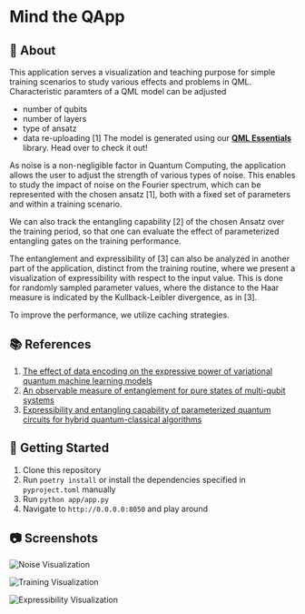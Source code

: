 # Mind the QApp

## :scroll: About

This application serves a visualization and teaching purpose for simple training scenarios to study various effects and problems in QML.
Characteristic paramters of a QML model can be adjusted
- number of qubits
- number of layers
- type of ansatz
- data re-uploading [1]
The model is generated using our [**QML Essentials**](https://github.com/cirKITers/qml-essentials) library. Head over to check it out!

As noise is a non-negligible factor in Quantum Computing, the application allows the user to adjust the strength of various types of noise.
This enables to study the impact of noise on the Fourier spectrum, which can be represented with the chosen ansatz [1], both with a fixed set of parameters and within a training scenario.

We can also track the entangling capability [2] of the chosen Ansatz over the training period, so that one can evaluate the effect of parameterized entangling gates on the training performance.

The entanglement and expressibility of [3] can also be analyzed in another part of the application, distinct from the training routine, where we present a visualization of expressibility with respect to the input value. 
This is done for randomly sampled parameter values, where the distance to the Haar measure is indicated by the Kullback-Leibler divergence, as in [3].

To improve the performance, we utilize caching strategies.

## :books: References

1. [The effect of data encoding on the expressive power of variational quantum machine learning models](https://arxiv.org/abs/2008.08605)
2. [An observable measure of entanglement for pure states of multi-qubit systems](https://arxiv.org/abs/quant-ph/0305094)
3. [Expressibility and entangling capability of parameterized quantum circuits for hybrid quantum-classical algorithms](https://arxiv.org/abs/1905.10876)

## :rocket: Getting Started

1. Clone this repository
2. Run `poetry install` or install the dependencies specified in `pyproject.toml` manually
3. Run `python app/app.py`
4. Navigate to `http://0.0.0.0:8050` and play around

## :camera: Screenshots

![Noise Visualization](docs/page1.png)

![Training Visualization](docs/page2.png)

![Expressibility Visualization](docs/page3.png)

